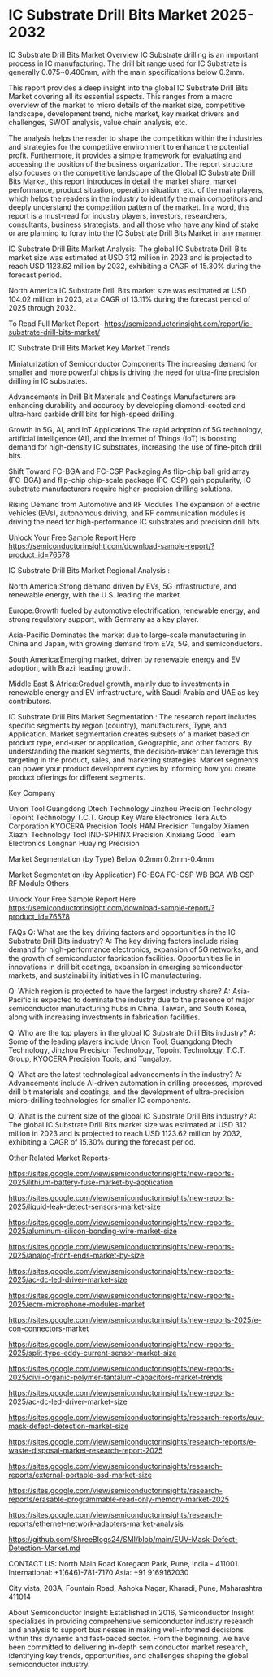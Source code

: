 <h1>IC Substrate Drill Bits Market 2025-2032</h1>
IC Substrate Drill Bits Market Overview
IC Substrate drilling is an important process in IC manufacturing. The drill bit range used for IC Substrate is generally 0.075~0.400mm, with the main specifications below 0.2mm.

This report provides a deep insight into the global IC Substrate Drill Bits Market covering all its essential aspects. This ranges from a macro overview of the market to micro details of the market size, competitive landscape, development trend, niche market, key market drivers and challenges, SWOT analysis, value chain analysis, etc.

The analysis helps the reader to shape the competition within the industries and strategies for the competitive environment to enhance the potential profit. Furthermore, it provides a simple framework for evaluating and accessing the position of the business organization. The report structure also focuses on the competitive landscape of the Global IC Substrate Drill Bits Market, this report introduces in detail the market share, market performance, product situation, operation situation, etc. of the main players, which helps the readers in the industry to identify the main competitors and deeply understand the competition pattern of the market.
In a word, this report is a must-read for industry players, investors, researchers, consultants, business strategists, and all those who have any kind of stake or are planning to foray into the IC Substrate Drill Bits Market in any manner.

IC Substrate Drill Bits Market Analysis:
The global IC Substrate Drill Bits market size was estimated at USD 312 million in 2023 and is projected to reach USD 1123.62 million by 2032, exhibiting a CAGR of 15.30% during the forecast period.

North America IC Substrate Drill Bits market size was estimated at USD 104.02 million in 2023, at a CAGR of 13.11% during the forecast period of 2025 through 2032.

To Read Full Market Report-
https://semiconductorinsight.com/report/ic-substrate-drill-bits-market/

IC Substrate Drill Bits Market Key Market Trends

Miniaturization of Semiconductor Components
The increasing demand for smaller and more powerful chips is driving the need for ultra-fine precision drilling in IC substrates.

Advancements in Drill Bit Materials and Coatings
Manufacturers are enhancing durability and accuracy by developing diamond-coated and ultra-hard carbide drill bits for high-speed drilling.

Growth in 5G, AI, and IoT Applications
The rapid adoption of 5G technology, artificial intelligence (AI), and the Internet of Things (IoT) is boosting demand for high-density IC substrates, increasing the use of fine-pitch drill bits.

Shift Toward FC-BGA and FC-CSP Packaging
As flip-chip ball grid array (FC-BGA) and flip-chip chip-scale package (FC-CSP) gain popularity, IC substrate manufacturers require higher-precision drilling solutions.

Rising Demand from Automotive and RF Modules
The expansion of electric vehicles (EVs), autonomous driving, and RF communication modules is driving the need for high-performance IC substrates and precision drill bits.

Unlock Your Free Sample Report Here
https://semiconductorinsight.com/download-sample-report/?product_id=76578

IC Substrate Drill Bits Market Regional Analysis :

North America:Strong demand driven by EVs, 5G infrastructure, and renewable energy, with the U.S. leading the market.

Europe:Growth fueled by automotive electrification, renewable energy, and strong regulatory support, with Germany as a key player.

Asia-Pacific:Dominates the market due to large-scale manufacturing in China and Japan, with growing demand from EVs, 5G, and semiconductors.

South America:Emerging market, driven by renewable energy and EV adoption, with Brazil leading growth.

Middle East & Africa:Gradual growth, mainly due to investments in renewable energy and EV infrastructure, with Saudi Arabia and UAE as key contributors.

IC Substrate Drill Bits Market Segmentation :
The research report includes specific segments by region (country), manufacturers, Type, and Application. Market segmentation creates subsets of a market based on product type, end-user or application, Geographic, and other factors. By understanding the market segments, the decision-maker can leverage this targeting in the product, sales, and marketing strategies. Market segments can power your product development cycles by informing how you create product offerings for different segments.

Key Company

Union Tool
Guangdong Dtech Technology
Jinzhou Precision Technology
Topoint Technology
T.C.T. Group
Key Ware Electronics
Tera Auto Corporation
KYOCERA Precision Tools
HAM Precision
Tungaloy
Xiamen Xiazhi Technology Tool
IND-SPHINX Precision
Xinxiang Good Team Electronics
Longnan Huaying Precision

Market Segmentation (by Type)
Below 0.2mm
0.2mm-0.4mm

Market Segmentation (by Application)
FC-BGA
FC-CSP
WB BGA
WB CSP
RF Module
Others

Unlock Your Free Sample Report Here
https://semiconductorinsight.com/download-sample-report/?product_id=76578

FAQs
Q: What are the key driving factors and opportunities in the IC Substrate Drill Bits industry?
A: The key driving factors include rising demand for high-performance electronics, expansion of 5G networks, and the growth of semiconductor fabrication facilities. Opportunities lie in innovations in drill bit coatings, expansion in emerging semiconductor markets, and sustainability initiatives in IC manufacturing.

Q: Which region is projected to have the largest industry share?
A: Asia-Pacific is expected to dominate the industry due to the presence of major semiconductor manufacturing hubs in China, Taiwan, and South Korea, along with increasing investments in fabrication facilities.

Q: Who are the top players in the global IC Substrate Drill Bits industry?
A: Some of the leading players include Union Tool, Guangdong Dtech Technology, Jinzhou Precision Technology, Topoint Technology, T.C.T. Group, KYOCERA Precision Tools, and Tungaloy.

Q: What are the latest technological advancements in the industry?
A: Advancements include AI-driven automation in drilling processes, improved drill bit materials and coatings, and the development of ultra-precision micro-drilling technologies for smaller IC components.

Q: What is the current size of the global IC Substrate Drill Bits industry?
A: The global IC Substrate Drill Bits market size was estimated at USD 312 million in 2023 and is projected to reach USD 1123.62 million by 2032, exhibiting a CAGR of 15.30% during the forecast period.

Other Related Market Reports-

https://sites.google.com/view/semiconductorinsights/new-reports-2025/lithium-battery-fuse-market-by-application

https://sites.google.com/view/semiconductorinsights/new-reports-2025/liquid-leak-detect-sensors-market-size

https://sites.google.com/view/semiconductorinsights/new-reports-2025/aluminum-silicon-bonding-wire-market-size

https://sites.google.com/view/semiconductorinsights/new-reports-2025/analog-front-ends-market-by-size

https://sites.google.com/view/semiconductorinsights/new-reports-2025/ac-dc-led-driver-market-size

https://sites.google.com/view/semiconductorinsights/new-reports-2025/ecm-microphone-modules-market

https://sites.google.com/view/semiconductorinsights/new-reports-2025/e-con-connectors-market

https://sites.google.com/view/semiconductorinsights/new-reports-2025/split-type-eddy-current-sensor-market-size

https://sites.google.com/view/semiconductorinsights/new-reports-2025/civil-organic-polymer-tantalum-capacitors-market-trends

https://sites.google.com/view/semiconductorinsights/new-reports-2025/ac-dc-led-driver-market-size

https://sites.google.com/view/semiconductorinsights/research-reports/euv-mask-defect-detection-market-size

https://sites.google.com/view/semiconductorinsights/research-reports/e-waste-disposal-market-research-report-2025

https://sites.google.com/view/semiconductorinsights/research-reports/external-portable-ssd-market-size

https://sites.google.com/view/semiconductorinsights/research-reports/erasable-programmable-read-only-memory-market-2025

https://sites.google.com/view/semiconductorinsights/research-reports/ethernet-network-adapters-market-analysis

https://github.com/ShreeBlogs24/SMI/blob/main/EUV-Mask-Defect-Detection-Market.md

CONTACT US:
North Main Road Koregaon Park, Pune, India - 411001.
International: +1(646)-781-7170
Asia: +91 9169162030

City vista, 203A, Fountain Road, Ashoka Nagar, Kharadi, Pune, Maharashtra 411014

About Semiconductor Insight:
Established in 2016, Semiconductor Insight specializes in providing comprehensive semiconductor industry research and analysis to support businesses in making well-informed decisions within this dynamic and fast-paced sector. From the beginning, we have been committed to delivering in-depth semiconductor market research, identifying key trends, opportunities, and challenges shaping the global semiconductor industry.
